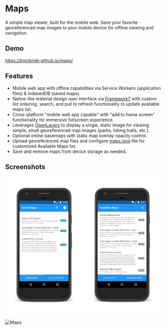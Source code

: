 # Maps
A simple map viewer, built for the mobile web. Save your favorite georeferenced map images to your mobile device for offline viewing and navigation.

## Demo
https://bmcbride.github.io/maps/

## Features
* Mobile web app with offline capabilities via Service Workers (application files) & IndexedDB (saved maps).
* Native-like material design user interface via [Framework7](https://framework7.io/) with custom list ordering, search, and pull to refresh functionality to update available maps list.
* Cross-platform "mobile web app capable" with "add to home screen" functionality for immersive fullscreen experience.
* Leverages [OpenLayers](http://openlayers.org/) to display a single, static image for viewing simple, small georeferenced map images (parks, hiking trails, etc.).
* Optional online basemaps with static map overlay opacity control.
* Upload georeferenced map files and configure [maps.json](https://github.com/bmcbride/maps/blob/gh-pages/maps.json) file for customized Available Maps list.
* Save and remove maps from device storage as needed.

## Screenshots

![Lists](screenshots/lists.png "Map Lists")

![Maps](screenshots/maps.png "Map View")
